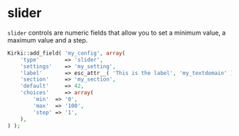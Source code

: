 # slider

`slider` controls are numeric fields that allow you to set a minimum value, a maximum value and a step.

```php
Kirki::add_field( 'my_config', array(
    'type'        => 'slider',
    'settings'    => 'my_setting',
    'label'       => esc_attr__( 'This is the label', 'my_textdomain' ),
    'section'     => 'my_section',
    'default'     => 42,
    'choices'     => array(
        'min'  => '0',
        'max'  => '100',
        'step' => '1',
    ),
) );
```
